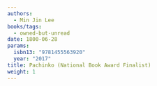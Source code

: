 ```yaml
---
authors:
  - Min Jin Lee
books/tags:
  - owned-but-unread
date: 1800-06-28
params:
  isbn13: "9781455563920"
  year: "2017"
title: Pachinko (National Book Award Finalist)
weight: 1
---
```


<!--more-->

